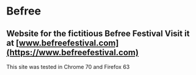 # Befree
Website for the fictitious Befree Festival
Visit it at [www.befreefestival.com](https://www.befreefestival.com)
---
This site was tested in Chrome 70 and Firefox 63

